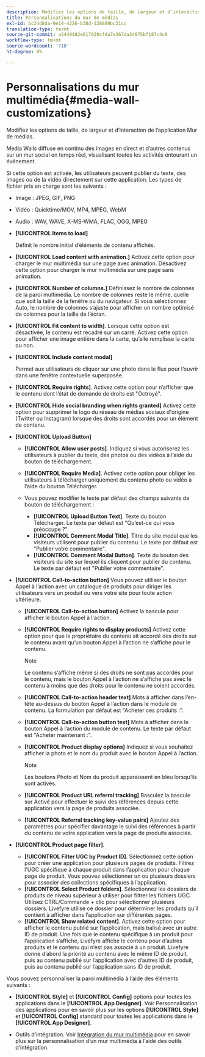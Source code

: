 ```yaml
---
description: Modifiez les options de taille, de largeur et d’interaction de l’application Mur de médias.
title: Personnalisations du mur de médias
exl-id: bc34d8da-9e14-4226-b38d-128889bc31cc
translation-type: tm+mt
source-git-commit: a2449482e617939cfda7e367da34875bf187c4c9
workflow-type: tm+mt
source-wordcount: '718'
ht-degree: 0%

---
```


# Personnalisations du mur multimédia{#media-wall-customizations}

Modifiez les options de taille, de largeur et d’interaction de l’application Mur de médias.



Media Walls diffuse en continu des images en direct et d’autres contenus sur un mur social en temps réel, visualisant toutes les activités entourant un événement.

Si cette option est activée, les utilisateurs peuvent publier du texte, des images ou de la vidéo directement sur cette application. Les types de fichier pris en charge sont les suivants :

* Image : JPEG, GIF, PNG
* Vidéo : Quicktime/MOV, MP4, MPEG, WebM
* Audio : WAV, WAVE, X-MS-WMA, FLAC, OGG, MPEG

* **[!UICONTROL Items to load]**

   Définit le nombre initial d’éléments de contenu affichés.

* **[!UICONTROL Load content with animation.]** Activez cette option pour charger le mur multimédia sur une page avec animation. Désactivez cette option pour charger le mur multimédia sur une page sans animation.
* **[!UICONTROL Number of columns.]** Définissez le nombre de colonnes de la paroi multimédia. Le nombre de colonnes reste le même, quelle que soit la taille de la fenêtre ou du navigateur. Si vous sélectionnez Auto, le nombre de colonnes s’ajuste pour afficher un nombre optimisé de colonnes pour la taille de l’écran.
* **[!UICONTROL Fit content to width]**. Lorsque cette option est désactivée, le contenu est recadré sur un carré. Activez cette option pour afficher une image entière dans la carte, qu’elle remplisse la carte ou non.
* **[!UICONTROL Include content modal]**

   Permet aux utilisateurs de cliquer sur une photo dans le flux pour l’ouvrir dans une fenêtre contextuelle superposée.

* **[!UICONTROL Require rights]**. Activez cette option pour n’afficher que le contenu dont l’état de demande de droits est &quot;Octroyé&quot;.
* **[!UICONTROL Hide social branding when rights granted]** Activez cette option pour supprimer le logo du réseau de médias sociaux d&#39;origine (Twitter ou Instagram) lorsque des droits sont accordés pour un élément de contenu.

* **[!UICONTROL Upload Button]**

   * **[!UICONTROL Allow user posts]**. Indiquez si vous autoriserez les utilisateurs à publier du texte, des photos ou des vidéos à l’aide du bouton de téléchargement.
   * **[!UICONTROL Require Media]**. Activez cette option pour obliger les utilisateurs à télécharger uniquement du contenu photo ou vidéo à l’aide du bouton Télécharger.
   * Vous pouvez modifier le texte par défaut des champs suivants de bouton de téléchargement :

      * **[!UICONTROL Upload Button Text]**. Texte du bouton Télécharger. Le texte par défaut est &quot;Qu’est-ce qui vous préoccupe ?&quot;
      * **[!UICONTROL Comment Modal Title]**. Titre du site modal que les visiteurs utilisent pour publier du contenu. Le texte par défaut est &quot;Publier votre commentaire&quot;.
      * **[!UICONTROL Comment Modal Button]**. Texte du bouton des visiteurs du site sur lequel ils cliquent pour publier du contenu. Le texte par défaut est &quot;Publier votre commentaire&quot;.

* **[!UICONTROL Call-to-action button]** Vous pouvez utiliser le bouton Appel à l’action avec un catalogue de produits pour diriger les utilisateurs vers un produit ou vers votre site pour toute action ultérieure.

   * **[!UICONTROL Call-to-action button]** Activez la bascule pour afficher le bouton Appel à l&#39;action.
   * **[!UICONTROL Require rights to display products]** Activez cette option pour que le propriétaire du contenu ait accordé des droits sur le contenu avant qu’un bouton Appel à l’action ne s’affiche pour le contenu.

      >[!NOTE]
      >
      >Le contenu s’affiche même si des droits ne sont pas accordés pour le contenu, mais le bouton Appel à l’action ne s’affiche pas avec le contenu à moins que des droits pour le contenu ne soient accordés.

   * **[!UICONTROL Call-to-action header text]** Mots à afficher dans l’en-tête au-dessus du bouton Appel à l’action dans le module de contenu. La formulation par défaut est &quot;Acheter ces produits :&quot;.
   * **[!UICONTROL Call-to-action button text]** Mots à afficher dans le bouton Appel à l’action du module de contenu. Le texte par défaut est &quot;Acheter maintenant :&quot;.
   * **[!UICONTROL Product display options]** Indiquez si vous souhaitez afficher la photo et le nom du produit avec le bouton Appel à l’action.

      >[!NOTE]
      >
      >Les boutons Photo et Nom du produit apparaissent en bleu lorsqu’ils sont activés.

   * **[!UICONTROL Product URL referral tracking]** Basculez la bascule sur Activé pour effectuer le suivi des références depuis cette application vers la page de produits associée.
   * **[!UICONTROL Referral tracking key-value pairs]** Ajoutez des paramètres pour spécifier davantage le suivi des références à partir du contenu de votre application vers la page de produits associée.

* **[!UICONTROL Product page filter]**.
   * **[!UICONTROL Filter UGC by Product ID]**. Sélectionnez cette option pour créer une application pour plusieurs pages de produits. Filtrez l’UGC spécifique à chaque produit dans l’application pour chaque page de produit. Vous pouvez sélectionner un ou plusieurs dossiers pour associer des collections spécifiques à l’application.
   * **[!UICONTROL Select Product folders]**. Sélectionnez les dossiers de produits de niveau supérieur à utiliser pour filtrer les fichiers UGC. Utilisez CTRL/Commande + clic pour sélectionner plusieurs dossiers. Livefyre utilise ce dossier pour déterminer les produits qu’il contient à afficher dans l’application sur différentes pages.
   * **[!UICONTROL Show related content]**. Activez cette option pour afficher le contenu publié sur l’application, mais balisé avec un autre ID de produit. Une fois que le contenu spécifique à un produit pour l’application s’affiche, Livefyre affiche le contenu pour d’autres produits et le contenu qui n’est pas associé à un produit. Livefyre donne d’abord la priorité au contenu avec le même ID de produit, puis au contenu publié sur l’application avec d’autres ID de produit, puis au contenu publié sur l’application sans ID de produit.

Vous pouvez personnaliser la paroi multimédia à l’aide des éléments suivants :

* **[!UICONTROL Style]** et  **[!UICONTROL Config]** options pour toutes les applications dans le  **[!UICONTROL App Designer]**. Voir Personnalisation des applications pour en savoir plus sur les options **[!UICONTROL Style]** et **[!UICONTROL Config]** standard pour toutes les applications dans le **[!UICONTROL App Designer]**.

* Outils d’intégration. Voir [Intégration du mur multimédia](/help/implementation/c-app-integrations/c-media-wall-integration.md) pour en savoir plus sur la personnalisation d’un mur multimédia à l’aide des outils d’intégration.
